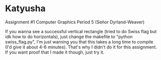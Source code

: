 # Katyusha
Assignment #1 Computer Graphics Period 5 (Señor Dyrland-Weaver)


If you wanna see a successful vertical rectangle (tried to do Swiss flag but idk how to do horizontals), just change the makefile to "python swiss_flag.py", I'm just warning you that this takes a long time to compile (I'd give it about 4-6 minutes).  That's why I didn't do it for this assignment.  If you want proof that I made it though, just try it.

